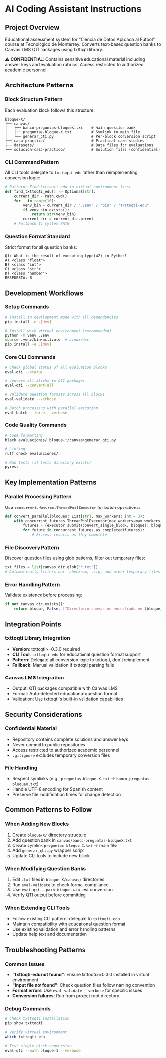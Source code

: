 # AI Coding Assistant Instructions

## Project Overview
Educational assessment system for "Ciencia de Datos Aplicada al Fútbol" course at Tecnológico de Monterrey. Converts text-based question banks to Canvas LMS QTI packages using txttoqti library.

**⚠️ CONFIDENTIAL**: Contains sensitive educational material including answer keys and evaluation rubrics. Access restricted to authorized academic personnel.

## Architecture Patterns

### Block Structure Pattern
Each evaluation block follows this structure:
```
bloque-X/
├── canvas/
│   ├── banco-preguntas-bloqueX.txt    # Main question bank
│   ├── preguntas-bloque-X.txt         # Symlink to main file
│   └── generar_qti.py                 # Per-block conversion script
├── caso-practico/                     # Practical case studies
├── datasets/                          # Data files for evaluations
└── solucion-caso-practico/            # Solution files (confidential)
```

### CLI Command Pattern
All CLI tools delegate to `txttoqti-edu` rather than reimplementing conversion logic:
```python
# Pattern: Find txttoqti-edu in virtual environment first
def find_txttoqti_edu() -> Optional[str]:
    current_dir = Path.cwd()
    for _ in range(10):
        venv_bin = current_dir / ".venv" / "bin" / "txttoqti-edu"
        if venv_bin.exists():
            return str(venv_bin)
        current_dir = current_dir.parent
    # Fallback to system PATH
```

### Question Format Standard
Strict format for all question banks:
```
Q1: What is the result of executing type(42) in Python?
A) <class 'float'>
B) <class 'int'>
C) <class 'str'>
D) <class 'number'>
RESPUESTA: B
```

## Development Workflows

### Setup Commands
```bash
# Install in development mode with all dependencies
pip install -e .[dev]

# Install with virtual environment (recommended)
python -m venv .venv
source .venv/bin/activate  # Linux/Mac
pip install -e .[dev]
```

### Core CLI Commands
```bash
# Check global status of all evaluation blocks
eval-qti --status

# Convert all blocks to QTI packages
eval-qti --convert-all

# Validate question formats across all blocks
eval-validate --verbose

# Batch processing with parallel execution
eval-batch --force --verbose
```

### Code Quality Commands
```bash
# Code formatting
black evaluaciones/ bloque-*/canvas/generar_qti.py

# Linting
ruff check evaluaciones/

# Run tests (if tests directory exists)
pytest
```

## Key Implementation Patterns

### Parallel Processing Pattern
Use `concurrent.futures.ThreadPoolExecutor` for batch operations:
```python
def convert_parallel(bloques: List[str], max_workers: int = 3):
    with concurrent.futures.ThreadPoolExecutor(max_workers=max_workers) as executor:
        futures = {executor.submit(convert_single_block, bloque): bloque for bloque in bloques}
        for future in concurrent.futures.as_completed(futures):
            # Process results as they complete
```

### File Discovery Pattern
Discover question files using glob patterns, filter out temporary files:
```python
txt_files = list(canvas_dir.glob("*.txt"))
# Automatically filters out .checksum, .zip, and other temporary files
```

### Error Handling Pattern
Validate existence before processing:
```python
if not canvas_dir.exists():
    return bloque, False, f"Directorio canvas no encontrado en {bloque}"
```

## Integration Points

### txttoqti Library Integration
- **Version**: txttoqti>=0.3.0 required
- **CLI Tool**: `txttoqti-edu` for educational question format support
- **Pattern**: Delegate all conversion logic to txttoqti, don't reimplement
- **Fallback**: Manual validation if txttoqti parsing fails

### Canvas LMS Integration
- Output: QTI packages compatible with Canvas LMS
- Format: Auto-detected educational question format
- Validation: Use txttoqti's built-in validation capabilities

## Security Considerations

### Confidential Material
- Repository contains complete solutions and answer keys
- Never commit to public repositories
- Access restricted to authorized academic personnel
- `.gitignore` excludes temporary conversion files

### File Handling
- Respect symlinks (e.g., `preguntas-bloque-X.txt` → `banco-preguntas-bloqueX.txt`)
- Handle UTF-8 encoding for Spanish content
- Preserve file modification times for change detection

## Common Patterns to Follow

### When Adding New Blocks
1. Create `bloque-X/` directory structure
2. Add question bank in `canvas/banco-preguntas-bloqueX.txt`
3. Create symlink `preguntas-bloque-X.txt` → main file
4. Add `generar_qti.py` wrapper script
5. Update CLI tools to include new block

### When Modifying Question Banks
1. Edit `.txt` files in `bloque-X/canvas/` directories
2. Run `eval-validate` to check format compliance
3. Use `eval-qti --path bloque-X` to test conversion
4. Verify QTI output before committing

### When Extending CLI Tools
- Follow existing CLI pattern: delegate to `txttoqti-edu`
- Maintain compatibility with educational question format
- Use existing validation and error handling patterns
- Update help text and documentation

## Troubleshooting Patterns

### Common Issues
- **"txttoqti-edu not found"**: Ensure txttoqti>=0.3.0 installed in virtual environment
- **"Input file not found"**: Check question files follow naming convention
- **Format errors**: Use `eval-validate --verbose` for specific issues
- **Conversion failures**: Run from project root directory

### Debug Commands
```bash
# Check txttoqti installation
pip show txttoqti

# Verify virtual environment
which txttoqti-edu

# Test single block conversion
eval-qti --path bloque-1 --verbose
```
